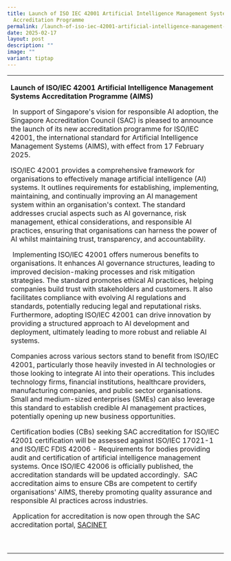 ```yaml
---
title: Launch of ISO IEC 42001 Artificial Intelligence Management Systems
  Accreditation Programme
permalink: /launch-of-iso-iec-42001-artificial-intelligence-management-systems-accreditation-programme/
date: 2025-02-17
layout: post
description: ""
image: ""
variant: tiptap
---
```

<table style="minWidth: 25px">
<colgroup>
<col>
</colgroup>
<tbody>
<tr>
<td rowspan="1" colspan="1">
<p><strong>Launch of ISO/IEC 42001 Artificial Intelligence Management Systems Accreditation Programme (AIMS)</strong>
</p>
<p>&nbsp;In support of Singapore's vision for responsible AI adoption, the
Singapore Accreditation Council (SAC) is pleased to announce the launch
of its new accreditation programme for ISO/IEC 42001, the international
standard for Artificial Intelligence Management Systems (AIMS), with effect
from 17 February 2025.</p>
<p>ISO/IEC 42001 provides a comprehensive framework for organisations to
effectively manage artificial intelligence (AI) systems. It outlines requirements
for establishing, implementing, maintaining, and continually improving
an AI management system within an organisation's context. The standard
addresses crucial aspects such as AI governance, risk management, ethical
considerations, and responsible AI practices, ensuring that organisations
can harness the power of AI whilst maintaining trust, transparency, and
accountability.</p>
<p>&nbsp;Implementing ISO/IEC 42001 offers numerous benefits to organisations.
It enhances AI governance structures, leading to improved decision-making
processes and risk mitigation strategies. The standard promotes ethical
AI practices, helping companies build trust with stakeholders and customers.
It also facilitates compliance with evolving AI regulations and standards,
potentially reducing legal and reputational risks. Furthermore, adopting
ISO/IEC 42001 can drive innovation by providing a structured approach to
AI development and deployment, ultimately leading to more robust and reliable
AI systems.</p>
<p>Companies across various sectors stand to benefit from ISO/IEC 42001,
particularly those heavily invested in AI technologies or those looking
to integrate AI into their operations. This includes technology firms,
financial institutions, healthcare providers, manufacturing companies,
and public sector organisations. Small and medium-sized enterprises (SMEs)
can also leverage this standard to establish credible AI management practices,
potentially opening up new business opportunities.</p>
<p>Certification bodies (CBs) seeking SAC accreditation for ISO/IEC 42001
certification will be assessed against ISO/IEC 17021-1 and ISO/IEC FDIS
42006 - Requirements for bodies providing audit and certification of artificial
intelligence management systems. Once ISO/IEC 42006 is officially published,
the accreditation standards will be updated accordingly.&nbsp; SAC accreditation
aims to ensure CBs are competent to certify organisations' AIMS, thereby
promoting quality assurance and responsible AI practices across industries.</p>
<p>&nbsp;Application for accreditation is now open through the SAC accreditation
portal,&nbsp;<a href="https://sacinet2.enterprisesg.gov.sg/landing" rel="noopener noreferrer nofollow" target="_blank">SACINET</a>
</p>
<p>&nbsp;</p>
</td>
</tr>
</tbody>
</table>
<p></p>